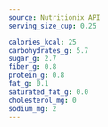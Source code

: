 ```yaml
---
source: Nutritionix API
serving_size_cup: 0.25

calories_kcal: 25
carbohydrates_g: 5.7
sugar_g: 2.7
fiber_g: 0.8
protein_g: 0.8
fat_g: 0.1
saturated_fat_g: 0.0
cholesterol_mg: 0
sodium_mg: 2
---
```


